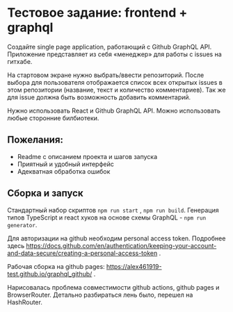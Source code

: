# Тестовое задание: frontend + graphql

Создайте single page application, работающий c Github GraphQL API. Приложение представляет из себя «менеджер» для работы с issues на гитхабе.

На стартовом экране нужно выбрать/ввести репозиторий. После выбора для пользователя отображается список всех открытых issues в этом репозитории (название, текст и количество комментариев). Так же для issue должна быть возможность добавить комментарий.

Нужно использовать React и Github GraphQL API. Можно использовать любые сторонние билбиотеки.

## Пожелания:

- Readme с описанием проекта и шагов запуска
- Приятный и удобный интерфейс
- Адекватная обработка ошибок

## Сборка и запуск

Стандартный набор скриптов `npm run start` , `npm run build`. Генерация типов TypeScript и react хуков на основе схемы GraphQL - `npm run generator`.

Для авторизации на github необходим personal access token. Подробнее здесь https://docs.github.com/en/authentication/keeping-your-account-and-data-secure/creating-a-personal-access-token .

Рабочая сборка на github pages: https://alex461919-test.github.io/graphql_github/ .

Нарисовалась проблема совместимости github actions, github pages и BrowserRouter. Детально разбираться лень было, перешел на HashRouter.
